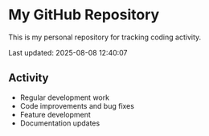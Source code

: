 # My GitHub Repository

This is my personal repository for tracking coding activity.

Last updated: 2025-08-08 12:40:07

## Activity
- Regular development work
- Code improvements and bug fixes
- Feature development
- Documentation updates
